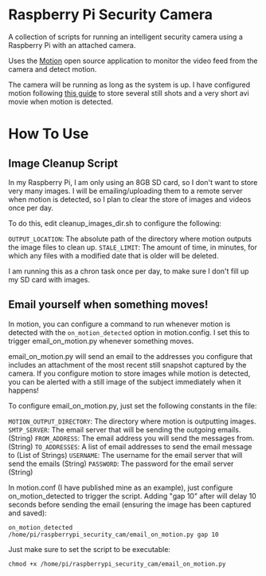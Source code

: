 Raspberry Pi Security Camera
========================

A collection of scripts for running an intelligent security camera using a Raspberry Pi with an attached camera.

Uses the [Motion](http://www.lavrsen.dk/foswiki/bin/view/Motion/WebHome) open source application to monitor the video feed from the camera and detect motion.

The camera will be running as long as the system is up. I have configured motion following [this guide](http://www.codeproject.com/Articles/665518/Raspberry-Pi-as-low-cost-HD-surveillance-camera) to store several still shots and a very short avi movie when motion is detected.

# How To Use

## Image Cleanup Script
In my Raspberry Pi, I am only using an 8GB SD card, so I don't want to store very many images. I will be emailing/uploading them to a remote server when motion is detected, so I plan to clear the store of images and videos once per day.

To do this, edit cleanup_images_dir.sh to configure the following:

`OUTPUT_LOCATION`: The absolute path of the directory where motion outputs the image files to clean up.
`STALE_LIMIT`: The amount of time, in minutes, for which any files with a modified date that is older will be deleted.

I am running this as a chron task once per day, to make sure I don't fill up my SD card with images.

## Email yourself when something moves!
In motion, you can configure a command to run whenever motion is detected with the `on_motion_detected` option in motion.config. I set this to trigger email_on_motion.py whenever something moves.

email_on_motion.py will send an email to the addresses you configure that includes an attachment of the most recent still snapshot captured by the camera. If you configure motion to store images while motion is detected, you can be alerted with a still image of the subject immediately when it happens!

To configure email_on_motion.py, just set the following constants in the file:

`MOTION_OUTPUT_DIRECTORY`: The directory where motion is outputting images.
`SMTP_SERVER`: The email server that will be sending the outgoing emails. (String)
`FROM_ADDRESS`: The email address you will send the messages from. (String)
`TO_ADDRESSES`: A list of email addresses to send the email message to (List of Strings)
`USERNAME`: The username for the email server that will send the emails (String)
`PASSWORD`: The password for the email server (String)

In motion.conf (I have published mine as an example), just configure on_motion_detected to trigger the script. Adding "gap 10" after will delay 10 seconds before sending the email (ensuring the image has been captured and saved):

    on_motion_detected /home/pi/raspberrypi_security_cam/email_on_motion.py gap 10

Just make sure to set the script to be executable:

    chmod +x /home/pi/raspberrypi_security_cam/email_on_motion.py

